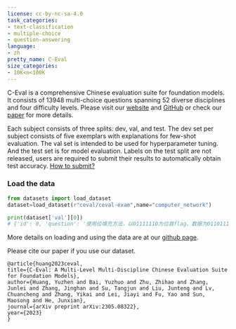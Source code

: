 ```yaml
---
license: cc-by-nc-sa-4.0
task_categories:
- text-classification
- multiple-choice
- question-answering
language:
- zh
pretty_name: C-Eval
size_categories:
- 10K<n<100K
---
```


C-Eval is a comprehensive Chinese evaluation suite for foundation models. It consists of 13948 multi-choice questions spanning 52 diverse disciplines and four difficulty levels. Please visit our [website](https://cevalbenchmark.com/) and [GitHub](https://github.com/SJTU-LIT/ceval/tree/main) or check our [paper](https://arxiv.org/abs/2305.08322) for more details.

Each subject consists of three splits: dev, val, and test.  The dev set per subject consists of five exemplars with explanations for few-shot evaluation. The val set is intended to be used for hyperparameter tuning. And the test set is for model evaluation. Labels on the test split are not released, users are required to submit their results to automatically obtain test accuracy. [How to submit?](https://github.com/SJTU-LIT/ceval/tree/main#how-to-submit)

### Load the data
```python
from datasets import load_dataset
dataset=load_dataset(r"ceval/ceval-exam",name="computer_network")

print(dataset['val'][0])
# {'id': 0, 'question': '使用位填充方法，以01111110为位首flag，数据为011011111111111111110010，求问传送时要添加几个0____', 'A': '1', 'B': '2', 'C': '3', 'D': '4', 'answer': 'C', 'explanation': ''}
```
More details on loading and using the data are at our [github page](https://github.com/SJTU-LIT/ceval#data).

Please cite our paper if you use our dataset.
```
@article{huang2023ceval,
title={C-Eval: A Multi-Level Multi-Discipline Chinese Evaluation Suite for Foundation Models}, 
author={Huang, Yuzhen and Bai, Yuzhuo and Zhu, Zhihao and Zhang, Junlei and Zhang, Jinghan and Su, Tangjun and Liu, Junteng and Lv, Chuancheng and Zhang, Yikai and Lei, Jiayi and Fu, Yao and Sun, Maosong and He, Junxian},
journal={arXiv preprint arXiv:2305.08322},
year={2023}
}
```


